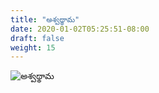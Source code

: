 ```yaml
---
title: "అశ్వథ్థామ"
date: 2020-01-02T05:25:51-08:00
draft: false
weight: 15
---
```


![అశ్వథ్థామ](/images/works/ashwathhama.jpg)